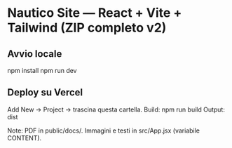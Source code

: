 # Nautico Site — React + Vite + Tailwind (ZIP completo v2)

## Avvio locale
npm install
npm run dev

## Deploy su Vercel
Add New → Project → trascina questa cartella.
Build: npm run build
Output: dist

Note: PDF in public/docs/. Immagini e testi in src/App.jsx (variabile CONTENT).
